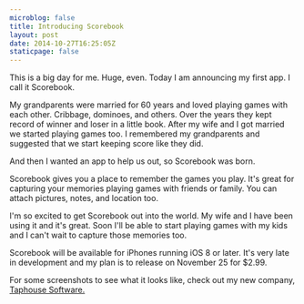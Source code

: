 ```yaml
---
microblog: false
title: Introducing Scorebook
layout: post
date: 2014-10-27T16:25:05Z
staticpage: false
---
```


This is a big day for me. Huge, even. Today I am announcing my first app. I call it Scorebook.

My grandparents  were married for 60 years and loved playing games with each other. Cribbage, dominoes, and others. Over the years they kept record of winner and loser in a little book. After my wife and I got married we started playing games too. I remembered my grandparents and suggested that we start keeping score like they did.

And then I wanted an app to help us out, so Scorebook was born.

Scorebook gives you a place to remember the games you play. It's great for capturing your memories playing games with friends or family. You can attach pictures, notes, and location too.

I'm so excited to get Scorebook out into the world. My wife and I have been using it and it's great. Soon I'll be able to start playing games with my kids and I can't wait to capture those memories too.

Scorebook will be available for iPhones running iOS 8 or later. It's very late in development and my plan is to release on November 25 for $2.99.

For some screenshots to see what it looks like, check out my new company, [Taphouse Software.](http://taphouse.io)